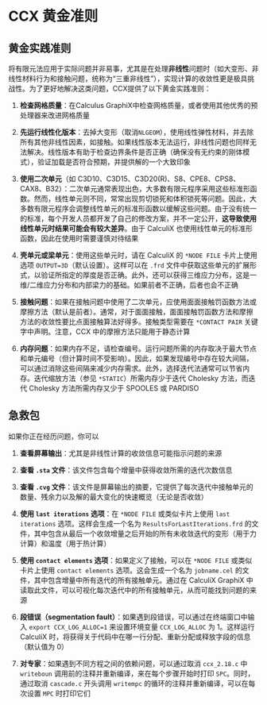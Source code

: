 # CCX 黄金准则

## 黄金实践准则

将有限元法应用于实际问题并非易事，尤其是在处理**非线性**问题时（如大变形、非线性材料行为和接触问题，统称为“三重非线性”），实现计算的收敛性更是极具挑战性。为了更好地解决这类问题，CCX提供了以下黄金实践准则：

1. **检查网格质量**：在Calculus GraphiX中检查网格质量，或者使用其他优秀的预处理器来改进网格质量

2. **先运行线性化版本**：去掉大变形（取消`NLGEOM`），使用线性弹性材料，并去除所有其他非线性因素，如接触。如果线性版本无法运行，非线性问题也同样无法解决。线性版本有助于检查边界条件是否正确（确保没有无约束的刚体模式），验证加载是否符合预期，并提供解的一个大致印象

3. **使用二次单元**（如 C3D10、C3D15、C3D20(R)、S8、CPE8、CPS8、CAX8、B32）：二次单元通常表现出色，大多数有限元程序采用这些标准形函数。然而，线性单元则不同，常常出现剪切锁死和体积锁死等问题。因此，大多数有限元程序会调整线性单元的标准形函数以缓解这些问题。由于没有统一的标准，每个开发人员都开发了自己的修改方案，并不一定公开，**这导致使用线性单元时结果可能会有较大差异**。由于 CalculiX 也使用线性单元的标准形函数，因此在使用时需要谨慎对待结果

4. **壳单元或梁单元**：使用这些单元时，请在 CalculiX 的 `*NODE FILE` 卡片上使用选项 `OUTPUT=3D`（默认设置）。这样可以在 `.frd` 文件中获取这些单元的扩展形式，以验证所指定的厚度是否正确。此外，还可以获得三维应力分布，这是一维/二维应力分布和内部梁力的基础。如果前者不正确，后者也会不正确

5. **接触问题**：如果在接触问题中使用了二次单元，应使用面面接触罚函数方法或摩擦方法（默认是前者）。通常，对于面面接触，面面接触罚函数方法和摩擦方法的收敛性要比点面接触算法好得多。接触类型需要在 `*CONTACT PAIR` 关键字中声明。注意，CCX 中的摩擦方法只能用于静态计算

6. **内存问题**：如果内存不足，请检查编号。运行问题所需的内存取决于最大节点和单元编号（但计算时间不受影响）。因此，如果发现编号中存在较大间隔，可以通过消除这些间隔来减少内存需求。此外，选择迭代法通常可以节省内存。迭代缩放方法（参见 `*STATIC`）所需内存少于迭代 Cholesky 方法，而迭代 Cholesky 方法所需内存又少于 SPOOLES 或 PARDISO

## 急救包

如果你正在经历问题，你可以

1. **查看屏幕输出**：尤其是非线性计算的收敛信息可能指示问题的来源

2. **查看 `.sta` 文件**：该文件包含每个增量中获得收敛所需的迭代次数信息

3. **查看 `.cvg` 文件**：该文件是屏幕输出的摘要，它提供了每次迭代中接触单元的数量、残余力以及解的最大变化的快速概览（无论是否收敛）

4. **使用 `last iterations` 选项**：在 `*NODE FILE` 或类似卡片上使用 `last iterations` 选项。这样会生成一个名为 `ResultsForLastIterations.frd` 的文件，其中包含从最后一个收敛增量之后开始的所有未收敛迭代的变形（用于力计算）和温度（用于热计算）

5. **使用 `contact elements` 选项**：如果定义了接触，可以在 `*NODE FILE` 或类似卡片上使用 `contact elements` 选项。这会生成一个名为 `jobname.cel` 的文件，其中包含增量中所有迭代的所有接触单元。通过在 CalculiX GraphiX 中读取此文件，可以可视化每次迭代中的所有接触单元，从而可能找到问题的来源

6. **段错误（segmentation fault）**：如果遇到段错误，可以通过在终端窗口中输入 `export CCX_LOG_ALLOC=1` 来设置环境变量 `CCX_LOG_ALLOC` 为 1。这样运行 CalculiX 时，将获得关于代码中在哪一行分配、重新分配或释放字段的信息（默认值为 0）

7. **对专家**：如果遇到不同方程之间的依赖问题，可以通过取消 `ccx_2.18.c` 中 `writeboun` 调用前的注释并重新编译，来在每个步骤开始时打印 `SPC`。同时，通过取消 `cascade.c` 开头调用 `writempc` 的循环的注释并重新编译，可以在每次设置 `MPC` 时打印它们